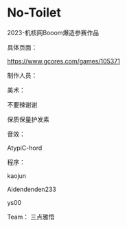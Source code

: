 # No-Toilet
2023-机核网Booom爆造参赛作品

具体页面：

https://www.gcores.com/games/105371


制作人员：

美术：

不要辣谢谢

保质保量护发素

音效：

AtypiC-hord

程序：

kaojun

Aidendenden233

ys00

Team：
三点雅悟
 
